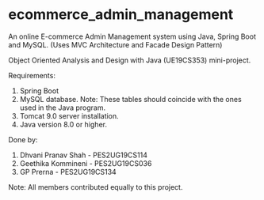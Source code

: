 # ecommerce_admin_management
An online E-commerce Admin Management system using Java, Spring Boot and MySQL. (Uses MVC Architecture and Facade Design Pattern)

Object Oriented Analysis and Design with Java (UE19CS353) mini-project.

Requirements:
1. Spring Boot
2. MySQL database. Note: These tables should coincide with the ones used in the Java program.
3. Tomcat 9.0 server installation.
4. Java version 8.0 or higher.


Done by:

1. Dhvani Pranav Shah - PES2UG19CS114
2. Geethika Kommineni - PES2UG19CS036
3. GP Prerna - PES2UG19CS134

Note: All members contributed equally to this project.
